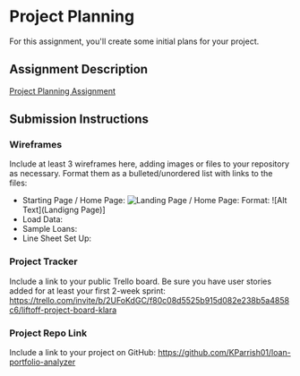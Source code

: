 # Project Planning
For this assignment, you'll create some initial plans for your project.

## Assignment Description
[Project Planning Assignment](https://education.launchcode.org/liftoff/modules/assignments/project-planning)

## Submission Instructions

### Wireframes

Include at least 3 wireframes here, adding images or files to your repository as necessary. Format them as a bulleted/unordered list with links to the files:

* Starting Page / Home Page:
![Landing Page / Home Page:](/liftoff-asignments/Wireframes-Images/1-Landing-page.jpeg)
Format: ![Alt Text](Landigng Page)]
* Load Data:
* Sample Loans:
* Line Sheet Set Up:

### Project Tracker

Include a link to your public Trello board. Be sure you have user stories added for at least your first 2-week sprint:
https://trello.com/invite/b/2UFoKdGC/f80c08d5525b915d082e238b5a4858c6/liftoff-project-board-klara

### Project Repo Link

Include a link to your project on GitHub:
https://github.com/KParrish01/loan-portfolio-analyzer
